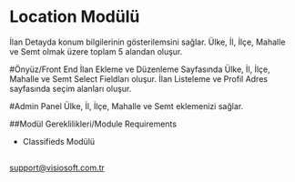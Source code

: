 # Location Modülü
İlan Detayda konum bilgilerinin gösterilemsini sağlar.
Ülke, İl, İlçe, Mahalle ve Semt olmak üzere toplam 5 alandan oluşur.


#Önyüz/Front End
İlan Ekleme ve Düzenleme Sayfasında Ülke, İl, İlçe, Mahalle ve Semt Select Fieldları oluşur.
İlan Listeleme ve Profil Adres sayfasında seçim alanları oluşur.

#Admin Panel
Ülke, İl, İlçe, Mahalle ve Semt eklemenizi sağlar.


##Modül Gereklilikleri/Module Requirements
- Classifieds Modülü

##
support@visiosoft.com.tr
